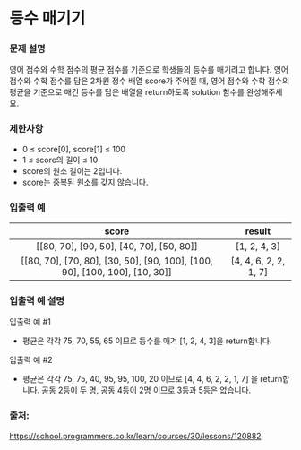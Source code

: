 # 등수 매기기

### 문제 설명
영어 점수와 수학 점수의 평균 점수를 기준으로 학생들의 등수를 매기려고 합니다. 
영어 점수와 수학 점수를 담은 2차원 정수 배열 score가 주어질 때, 영어 점수와 수학 점수의 평균을 기준으로 매긴 등수를 담은 배열을 return하도록 solution 함수를 완성해주세요.

### 제한사항
- 0 ≤ score[0], score[1] ≤ 100
- 1 ≤ score의 길이 ≤ 10
- score의 원소 길이는 2입니다.
- score는 중복된 원소를 갖지 않습니다.

### 입출력 예
|                                   score	                                    |         result          |
|:---------------------------------------------------------------------------:|:-----------------------:|
|                  [[80, 70], [90, 50], [40, 70], [50, 80]]                   |      [1, 2, 4, 3]       |
| [[80, 70], [70, 80], [30, 50], [90, 100], [100, 90], [100, 100], [10, 30]]  | 	[4, 4, 6, 2, 2, 1, 7]  |

### 입출력 예 설명
입출력 예 #1

- 평균은 각각 75, 70, 55, 65 이므로 등수를 매겨 [1, 2, 4, 3]을 return합니다.

입출력 예 #2

- 평균은 각각 75, 75, 40, 95, 95, 100, 20 이므로 [4, 4, 6, 2, 2, 1, 7] 을 return합니다.
공동 2등이 두 명, 공동 4등이 2명 이므로 3등과 5등은 없습니다.

### 출처:
https://school.programmers.co.kr/learn/courses/30/lessons/120882